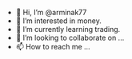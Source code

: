 - 👋 Hi, I’m @arminak77
- 👀 I’m interested in money.
- 🌱 I’m currently learning trading.
- 💞️ I’m looking to collaborate on ...
- 📫 How to reach me ...

<!---
arminak77/arminak77 is a ✨ special ✨ repository because its `README.md` (this file) appears on your GitHub profile.
You can click the Preview link to take a look at your changes.
--->
